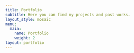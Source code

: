 ```yaml
---
title: Portfolio
subtitle: Here you can find my projects and past works.
layout_style: mosaic
menu:
  main:
    name: Portfolio
    weight: 2
layout: portfolio
---
```


